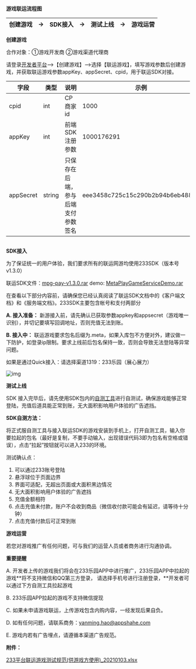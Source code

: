 **游戏联运流程图**

| 创建游戏 | →    | SDK接入 | →    | 测试上线 | →    | 游戏运营 |
| -------- | ---- | ------- | ---- | -------- | ---- | -------- |

**创建游戏**

合作对象：①游戏开发商  ②游戏渠道代理商

请登录[开发者平台](https://dev.233leyuan.com/#/login)—>【创建游戏】—>选择【联运游戏】，填写游戏参数后创建游戏，并获取联运游戏参数appKey、appSecret、cpid，用于联运SDK对接。

 

| 字段      | 类型   | 说明                               | 示例                             |
| --------- | ------ | ---------------------------------- | -------------------------------- |
| cpid      | int    | CP商家id                           | 1000                             |
| appKey    | int    | 前端SDK注册参数                    | 1000176291                       |
| appSecret | string | 只保存在后端，参与后端支付参数签名 | eee3458c725c15c290b2b94b6eb48881 |

##  

**SDK接入**

为了保证统一的用户体验，我们要求所有的联运网游均使用233SDK（版本号v1.3.0）

联运SDK文件：[mpg-pay-v1.3.0.rar](https://cdn.233xyx.com/1627799882726_290.rar) demo: [MetaPlayGameServiceDemo.rar](https://developercenter.233leyuan.com/file/1b9cf253152c4aa5854ccf554a4c6a97.rar)

在查看以下部分内容前，请确保您已经认真阅读了联运SDK文档中的《客户端文档》和《服务端文档》。233SDK主要包含帐号和支付两部分

**A. 接入准备：** 新游接入前，请先确认已获取参数appkey和appsecret（游戏唯一识别），并切记要填写回调地址，否则充值无法到账。

**B. 接入中：** 联运游戏要求包名后缀为.meta，如果入库包不方便对外，建议做一下防护，如登录ip限制。要求上线前后包名保持一致，否则会导致无法登陆等异常问题。

 

如果是通过Quick接入：请选择渠道1319：233乐园（展心展力）

![img](https://arkimg.ark.online/(null)-20240520172123048.png)

**测试上线**

SDK 接入完毕后，请先使用SDK包内的[自测工具](https://cdn.233xyx.com/1637583042144_601.apk)进行自测试，确保游戏能够正常登陆，充值后道具能正常到账，无大面积影响用户体验的广告遮挡。

**SDK自测方法：**

将正式服自测工具与接入联运SDK的游戏安装到手机上，打开自测工具，输入你要拉起的包名（最好是复制，不要手动输入，出现错误代码3即为包名有空格或错误），点击“拉起”按钮就可以进入233的环境。

测试确认点：

1. 可以通过233账号登陆
2. 悬浮球位于页面边界
3. 界面可适配，无超出页面或大面积黑边情况
4. 无大面积影响用户体验的广告遮挡
5. 充值金额相符
6. 点击充值未付款，账户不会收到商品（微信收付款可能会有延迟，请等待十分钟）
7. 点击充值付款后可正常到账

**游戏运营**

若您对游戏推广有任何问题，可与我们的运营人员或者商务进行沟通协调。

 

**重要提醒**

A. 开发者上传的游戏我们将会在233乐园APP中进行推广，233乐园APP中拉起的游戏**将不支持微信和QQ第三方登录， 请选择手机号进行注册登录，**开发者可以通过下方自测工具拉起游戏

B. 233乐园APP拉起的游戏不支持微信提现

C. 如果未申请游戏联运，上传游戏包含内购内容，一经发现后果自负。

D. 如有任何问题，请联系商务：yanming.hao@appshahe.com

E. 游戏内若有广告埋点，请遵循本渠道广告规范。

**附件：**

[233平台联运游戏测试规范(供游戏方使用)_20210103.xlsx](https://developercenter.233leyuan.com/file/3df9e730311a49bea4af00eacefaf75e.xlsx)
